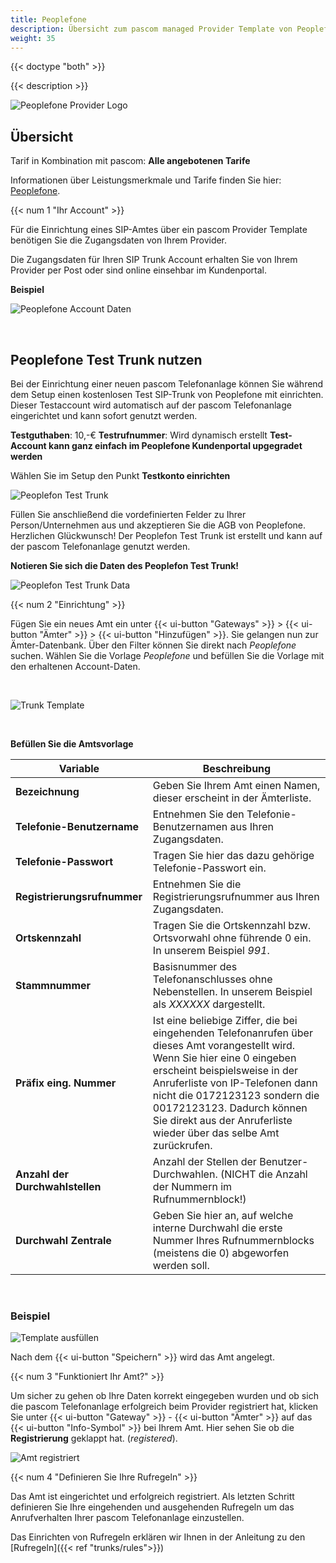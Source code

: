 ```yaml
---
title: Peoplefone
description: Übersicht zum pascom managed Provider Template von Peoplefone
weight: 35
---
```


{{< doctype "both"  >}}

{{< description >}}

![Peoplefone Provider Logo](peoplefone_logo.png?width=50%)

## Übersicht

Tarif in Kombination mit pascom: **Alle angebotenen Tarife**  

Informationen über Leistungsmerkmale und Tarife finden Sie hier: [Peoplefone](https://www.peoplefone.de/de/geschaeftskunden).

{{< num 1 "Ihr Account" >}}

Für die Einrichtung eines SIP-Amtes über ein pascom Provider Template benötigen Sie die Zugangsdaten von Ihrem Provider. 

Die Zugangsdaten für Ihren SIP Trunk Account erhalten Sie von Ihrem Provider per Post oder sind online einsehbar im Kundenportal.

**Beispiel**

![Peoplefone Account Daten](peoplefone-account.PNG?width=70%)

</br>


## Peoplefone Test Trunk nutzen

Bei der Einrichtung einer neuen pascom Telefonanlage können Sie während dem Setup einen kostenlosen Test SIP-Trunk von Peoplefone mit einrichten. Dieser Testaccount wird automatisch auf der pascom Telefonanlage eingerichtet und kann sofort genutzt werden.

**Testguthaben**: 10,-€
**Testrufnummer**: Wird dynamisch erstellt
**Test-Account kann ganz einfach im Peoplefone Kundenportal upgegradet werden**

Wählen Sie im Setup den Punkt **Testkonto einrichten**

![Peoplefon Test Trunk](peoplefone_setup_testtrunk.de.PNG)

Füllen Sie anschließend die vordefinierten Felder zu Ihrer Person/Unternehmen aus und akzeptieren Sie die AGB von Peoplefone. Herzlichen Glückwunsch! Der Peoplefon Test Trunk ist erstellt und kann auf der pascom Telefonanlage genutzt werden. 

**Notieren Sie sich die Daten des Peoplefon Test Trunk!**

![Peoplefon Test Trunk Data](peoplefone_setup_testtrunk_successful.de.PNG)

{{< num 2 "Einrichtung" >}}

Fügen Sie ein neues Amt ein unter {{< ui-button "Gateways" >}} > {{< ui-button "Ämter" >}} > {{< ui-button "Hinzufügen" >}}. Sie gelangen nun zur Ämter-Datenbank. Über den Filter können Sie direkt nach *Peoplefone* suchen. Wählen Sie die Vorlage *Peoplefone* und befüllen Sie die Vorlage mit den erhaltenen Account-Daten.

<br />

![Trunk Template](choose-template.de.png)

<br />

**Befüllen Sie die Amtsvorlage**  


|Variable|Beschreibung|
|---|---|
|**Bezeichnung**|Geben Sie Ihrem Amt einen Namen, dieser erscheint in der Ämterliste.|
|**Telefonie-Benutzername**|Entnehmen Sie den Telefonie-Benutzernamen aus Ihren Zugangsdaten.|
|**Telefonie-Passwort**|Tragen Sie hier das dazu gehörige Telefonie-Passwort ein.|
|**Registrierungsrufnummer**|Entnehmen Sie die Registrierungsrufnummer aus Ihren Zugangsdaten.|
|**Ortskennzahl**|Tragen Sie die Ortskennzahl bzw. Ortsvorwahl ohne führende 0 ein. In unserem Beispiel *991*.|
|**Stammnummer**|Basisnummer des Telefonanschlusses ohne Nebenstellen. In unserem Beispiel als *XXXXXX* dargestellt.|
|**Präfix eing. Nummer**|Ist eine beliebige Ziffer, die bei eingehenden Telefonanrufen über dieses Amt vorangestellt wird. Wenn Sie hier eine 0 eingeben erscheint beispielsweise in der Anruferliste von IP-Telefonen dann nicht die 0172123123 sondern die 00172123123. Dadurch können Sie direkt aus der Anruferliste wieder über das selbe Amt zurückrufen.|
|**Anzahl der Durchwahlstellen**|Anzahl der Stellen der Benutzer-Durchwahlen. (NICHT die Anzahl der Nummern im Rufnummernblock!)|
|**Durchwahl Zentrale**|Geben Sie hier an, auf welche interne Durchwahl die erste Nummer Ihres Rufnummernblocks (meistens die 0) abgeworfen werden soll.|

<br />

### Beispiel

![Template ausfüllen](fill-variables.de.png?width=70%)

Nach dem {{< ui-button "Speichern" >}} wird das Amt angelegt. 

{{< num 3 "Funktioniert Ihr Amt?" >}}

Um sicher zu gehen ob Ihre Daten korrekt eingegeben wurden und ob sich die pascom Telefonanlage erfolgreich beim Provider registriert hat, klicken Sie unter {{< ui-button "Gateway" >}} - {{< ui-button "Ämter" >}} auf das {{< ui-button "Info-Symbol" >}} bei Ihrem Amt.
Hier sehen Sie ob die **Registrierung** geklappt hat. (*registered*).

![Amt registriert](registered-template.de.PNG?width=50%)


{{< num 4 "Definieren Sie Ihre Rufregeln" >}}

Das Amt ist eingerichtet und erfolgreich registriert. Als letzten Schritt definieren Sie Ihre eingehenden und ausgehenden Rufregeln um das Anrufverhalten Ihrer pascom Telefonanlage einzustellen. 

Das Einrichten von Rufregeln erklären wir Ihnen in der Anleitung zu den [Rufregeln]({{< ref "trunks/rules">}})


